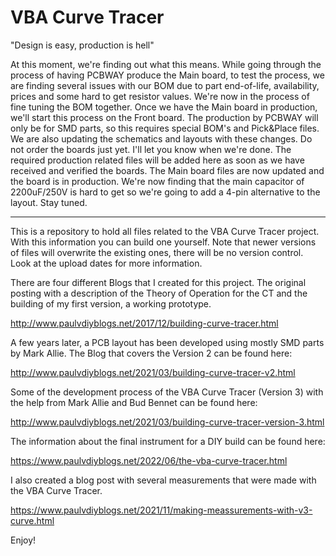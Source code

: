 # VBA Curve Tracer

"Design is easy, production is hell"

At this moment, we're finding out what this means. While going through the process of having PCBWAY produce the Main board, to test the process, we are finding several issues with our BOM due to part end-of-life, availability, prices and some hard to get resistor values. We're now in the process of fine tuning the BOM together. Once we have the Main board in production, we'll start this process on the Front board. The production by PCBWAY will only be for SMD parts, so this requires special BOM's and Pick&Place files.
We are also updating the schematics and layouts with these changes. Do not order the boards just yet. I'll let you know when we're done. The required production related files will be added here as soon as we have received and verified the boards. 
The Main board files are now updated and the board is in production. We're now finding that the main capacitor of 2200uF/250V is hard to get so we're going to add a 4-pin alternative to the layout.
Stay tuned.


---------------------------------------------------------------------------------------------------

This is a repository to hold all files related to the VBA Curve Tracer project. With this information you can build one yourself.
Note that newer versions of files will overwrite the existing ones, there will be no version control. Look at the upload dates for more information.

There are four different Blogs that I created for this project.
The original posting with a description of the Theory of Operation for the CT and the building of my first version, a working prototype.

http://www.paulvdiyblogs.net/2017/12/building-curve-tracer.html

A few years later, a PCB layout has been developed using mostly SMD parts by Mark Allie. The Blog that covers the Version 2 can be found here:

http://www.paulvdiyblogs.net/2021/03/building-curve-tracer-v2.html

Some of the development process of the VBA Curve Tracer (Version 3) with the help from Mark Allie and Bud Bennet can be found here:

http://www.paulvdiyblogs.net/2021/03/building-curve-tracer-version-3.html

The information about the final instrument for a DIY build can be found here:

https://www.paulvdiyblogs.net/2022/06/the-vba-curve-tracer.html

I also created a blog post with several measurements that were made with the VBA Curve Tracer.

https://www.paulvdiyblogs.net/2021/11/making-meassurements-with-v3-curve.html

Enjoy!
